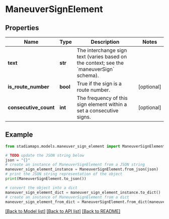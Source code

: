 # ManeuverSignElement


## Properties

Name | Type | Description | Notes
------------ | ------------- | ------------- | -------------
**text** | **str** | The interchange sign text (varies based on the context; see the &#x60;maneuverSign&#x60; schema). | 
**is_route_number** | **bool** | True if the sign is a route number. | [optional] 
**consecutive_count** | **int** | The frequency of this sign element within a set a consecutive signs. | [optional] 

## Example

```python
from stadiamaps.models.maneuver_sign_element import ManeuverSignElement

# TODO update the JSON string below
json = "{}"
# create an instance of ManeuverSignElement from a JSON string
maneuver_sign_element_instance = ManeuverSignElement.from_json(json)
# print the JSON string representation of the object
print(ManeuverSignElement.to_json())

# convert the object into a dict
maneuver_sign_element_dict = maneuver_sign_element_instance.to_dict()
# create an instance of ManeuverSignElement from a dict
maneuver_sign_element_from_dict = ManeuverSignElement.from_dict(maneuver_sign_element_dict)
```
[[Back to Model list]](../README.md#documentation-for-models) [[Back to API list]](../README.md#documentation-for-api-endpoints) [[Back to README]](../README.md)


